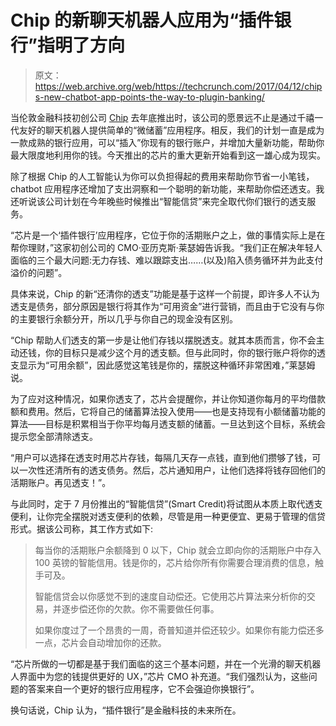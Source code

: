 # Chip 的新聊天机器人应用为“插件银行”指明了方向

> 原文：<https://web.archive.org/web/https://techcrunch.com/2017/04/12/chips-new-chatbot-app-points-the-way-to-plugin-banking/>

当伦敦金融科技初创公司 [Chip](https://web.archive.org/web/20230131000850/https://getchip.uk/) 去年底推出时，该公司的愿景远不止是通过千禧一代友好的聊天机器人提供简单的“微储蓄”应用程序。相反，我们的计划一直是成为一款成熟的银行应用，可以“插入”你现有的银行账户，并增加大量新功能，帮助你最大限度地利用你的钱。今天推出的芯片的重大更新开始看到这一雄心成为现实。

除了根据 Chip 的人工智能认为你可以负担得起的费用来帮助你节省一小笔钱，chatbot 应用程序还增加了支出洞察和一个聪明的新功能，来帮助你偿还透支。我还听说该公司计划在今年晚些时候推出“智能信贷”来完全取代你们银行的透支服务。

“芯片是一个‘插件银行’应用程序，它位于你的活期账户之上，做的事情实际上是在帮你理财，”这家初创公司的 CMO·亚历克斯·莱瑟姆告诉我。“我们正在解决年轻人面临的三个最大问题:无力存钱、难以跟踪支出……(以及)陷入债务循环并为此支付溢价的问题”。

具体来说，Chip 的新“还清你的透支”功能是基于这样一个前提，即许多人不认为透支是债务，部分原因是银行将其作为“可用资金”进行营销，而且由于它没有与你的主要银行余额分开，所以几乎与你自己的现金没有区别。

“Chip 帮助人们透支的第一步是让他们存钱以摆脱透支。就其本质而言，你不会主动还钱，你的目标只是减少这个月的透支额。但与此同时，你的银行账户将你的透支显示为“可用余额”，因此感觉这笔钱是你的，摆脱这种循环非常困难，”莱瑟姆说。

为了应对这种情况，如果你透支了，芯片会提醒你，并让你知道你每月的平均借款额和费用。然后，它将自己的储蓄算法投入使用——也是支持现有小额储蓄功能的算法——目标是积累相当于你平均每月透支额的储蓄。一旦达到这个目标，系统会提示您全部清除透支。

“用户可以选择在透支时用芯片存钱，每隔几天存一点钱，直到他们攒够了钱，可以一次性还清所有的透支债务。然后，芯片通知用户，让他们选择将钱存回他们的活期账户。再见透支！”。

与此同时，定于 7 月份推出的“智能信贷”(Smart Credit)将试图从本质上取代透支便利，让你完全摆脱对透支便利的依赖，尽管是用一种更便宜、更易于管理的信贷形式。据该公司称，其工作方式如下:

> 每当你的活期账户余额降到 0 以下，Chip 就会立即向你的活期账户中存入 100 英镑的智能信用。钱是你的，芯片给你所有你需要合理消费的信息，触手可及。
> 
> 智能信贷会以你感觉不到的速度自动偿还。它使用芯片算法来分析你的交易，并逐步偿还你的欠款。你不需要做任何事。
> 
> 如果你度过了一个昂贵的一周，奇普知道并偿还较少。如果你有能力偿还多一点，芯片会自动增加你的还款。

“芯片所做的一切都是基于我们面临的这三个基本问题，并在一个光滑的聊天机器人界面中为您的钱提供更好的 UX，”芯片 CMO 补充道。“我们强烈认为，这些问题的答案来自一个更好的银行应用程序，它不会强迫你换银行”。

换句话说，Chip 认为，“插件银行”是金融科技的未来所在。